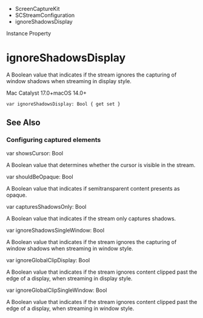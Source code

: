 

- ScreenCaptureKit
- SCStreamConfiguration
-  ignoreShadowsDisplay 

Instance Property

# ignoreShadowsDisplay

A Boolean value that indicates if the stream ignores the capturing of window shadows when streaming in display style.

Mac Catalyst 17.0+macOS 14.0+

``` source
var ignoreShadowsDisplay: Bool { get set }
```

## See Also

### Configuring captured elements

var showsCursor: Bool

A Boolean value that determines whether the cursor is visible in the stream.

var shouldBeOpaque: Bool

A Boolean value that indicates if semitransparent content presents as opaque.

var capturesShadowsOnly: Bool

A Boolean value that indicates if the stream only captures shadows.

var ignoreShadowsSingleWindow: Bool

A Boolean value that indicates if the stream ignores the capturing of window shadows when streaming in window style.

var ignoreGlobalClipDisplay: Bool

A Boolean value that indicates if the stream ignores content clipped past the edge of a display, when streaming in display style.

var ignoreGlobalClipSingleWindow: Bool

A Boolean value that indicates if the stream ignores content clipped past the edge of a display, when streaming in window style.

